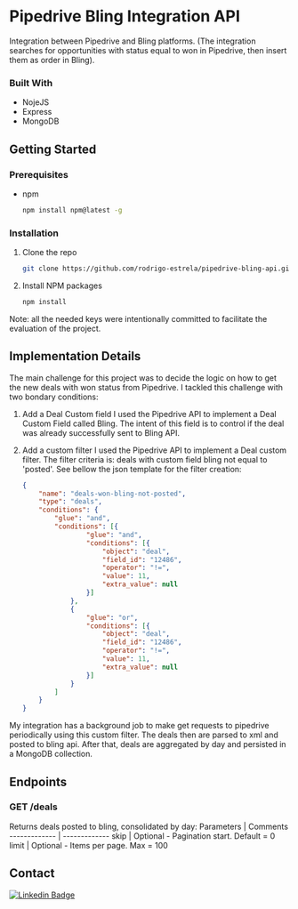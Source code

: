 # Pipedrive Bling Integration API

Integration between Pipedrive and Bling platforms. (The integration searches for opportunities with status equal to won in Pipedrive, then insert them as order in Bling).

### Built With
- NojeJS
- Express
- MongoDB

## Getting Started

### Prerequisites
* npm
  ```sh
  npm install npm@latest -g
  ```

### Installation
1. Clone the repo
   ```sh
   git clone https://github.com/rodrigo-estrela/pipedrive-bling-api.git
   ```
2. Install NPM packages
   ```sh
   npm install
   ```
Note: all the needed keys were intentionally committed to facilitate the evaluation of the project.


## Implementation Details
The main challenge for this project was to decide the logic on how to get the new deals with won status from Pipedrive. I tackled this challenge with two bondary conditions:
  1. Add a Deal Custom field
    I used the Pipedrive API to implement a Deal Custom Field called Bling. The intent of this field is to control if the deal was already successfully sent to Bling API.

  2. Add a custom filter
    I used the Pipedrive API to implement a Deal custom filter. The filter criteria is: deals with custom field bling not equal to 'posted'. See bellow the json template for the filter creation:
      ```json
      {
          "name": "deals-won-bling-not-posted",
          "type": "deals",
          "conditions": {
              "glue": "and",
              "conditions": [{
                      "glue": "and",
                      "conditions": [{
                          "object": "deal",
                          "field_id": "12486",
                          "operator": "!=",
                          "value": 11,
                          "extra_value": null
                      }]
                  },
                  {
                      "glue": "or",
                      "conditions": [{
                          "object": "deal",
                          "field_id": "12486",
                          "operator": "!=",
                          "value": 11,
                          "extra_value": null
                      }]
                  }
              ]
          }
      }
      ```
My integration has a background job to make get requests to pipedrive periodically using this custom filter.
The deals then are parsed to xml and posted to bling api. After that, deals are aggregated by day and persisted in a MongoDB collection.

## Endpoints
### GET /deals
Returns deals posted to bling, consolidated by day:
Parameters | Comments
------------- | -------------
skip | Optional - Pagination start. Default = 0
limit  | Optional - Items per page. Max = 100

## Contact
[![Linkedin Badge](https://img.shields.io/badge/-LinkedIn-blue?style=flat-square&logo=Linkedin&logoColor=white&link=www.linkedin.com/in/rodrigo-estrela)](www.linkedin.com/in/rodrigo-estrela)
